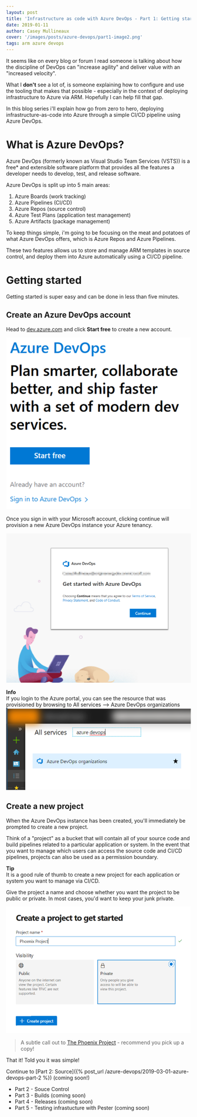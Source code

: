 ```yaml
---
layout: post
title: 'Infrastructure as code with Azure DevOps - Part 1: Getting started'
date: 2019-01-11
author: Casey Mullineaux
cover: '/images/posts/azure-devops/part1-image2.png'
tags: arm azure devops
---
```

It seems like on every blog or forum I read someone is talking about how the discipline of DevOps can "increase agility" and deliver value with an "increased velocity". 

What I **don't** see a lot of, is someone explaining how to configure and use the tooling that makes that possible - especially in the context of deploying infrastructure to Azure via ARM. Hopefully I can help fill that gap.

In this blog series i'll explain how go from zero to hero, deploying infrastructure-as-code into Azure through a simple CI/CD pipeline using Azure DevOps. 

# What is Azure DevOps?

Azure DevOps (formerly known as Visual Studio Team Services (VSTS)) is a free* and extensible software platform that provides all the features a developer needs to develop, test, and release software.

Azure DevOps is split up into 5 main areas:
1. Azure Boards (work tracking)
2. Azure Pipelines (CI/CD)
3. Azure Repos (source control)
4. Azure Test Plans (application test management)
5. Azure Artifacts (package management)

To keep things simple, i'm going to be focusing on the meat and potatoes of what Azure DevOps offers, which is Azure Repos and Azure Pipelines. 

These two features allows us to store and manage ARM templates in source control, and deploy them into Azure automatically using a CI/CD pipeline.

# Getting started

Getting started is super easy and can be done in less than five minutes.

## Create an Azure DevOps account

Head to [dev.azure.com](https://dev.azure.com) and click **Start free** to create a new account.

![image1](/images/posts/azure-devops/part1-image1.png)

Once you sign in with your Microsoft account, clicking continue will provision a new Azure DevOps instance your Azure tenancy. 

![image2](/images/posts/azure-devops/part1-image2.png)

<p class="alert alert-info">
    <i class="fa fa-info-circle"></i> <strong>Info</strong><br>
        If you login to the Azure portal, you can see the resource that was provisioned by browsing to All services --> Azure DevOps organizations <br>
    <img src="/images/posts/azure-devops/part1-image3.png">
</p>

## Create a new project

When the Azure DevOps instance has been created, you'll immediately be prompted to create a new project. 

Think of a "project" as a bucket that will contain all of your source code and build pipelines related to a particular application or system. In the event that you want to manage which users can access the source code and CI/CD pipelines, projects can also be used as a permission boundary.

<p class="alert alert-success">
    <i class="fa fa-check-circle"></i> <strong>Tip</strong><br>
     It is a good rule of thumb to create a new project for each application or system you want to manage via CI/CD.
</p>

Give the project a name and choose whether you want the project to be public or private. In most cases, you'd want to keep your junk private.

![image4](/images/posts/azure-devops/part1-image4.png)
> A subtle call out to [The Phoenix Project](https://www.amazon.com/Phoenix-Project-DevOps-Helping-Business/dp/1942788290?SubscriptionId=AKIAILSHYYTFIVPWUY6Q&tag=duckduckgo-d-20&linkCode=xm2&camp=2025&creative=165953&creativeASIN=1942788290) - recommend you pick up a copy!

That it! Told you it was simple! 

Continue to [Part 2: Source]({% post_url /azure-devops/2019-03-01-azure-devops-part-2 %}) (coming soon!)

- Part 2 - Souce Control
- Part 3 - Builds (coming soon)
- Part 4 - Releases (coming soon)
- Part 5 - Testing infrastucture with Pester (coming soon)

